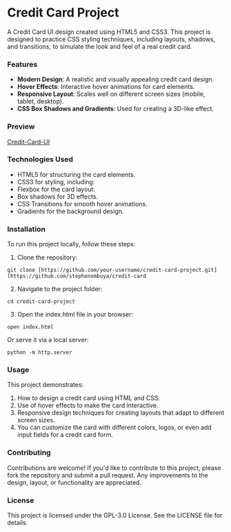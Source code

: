 # **Credit Card Project**

A Credit Card UI design created using HTML5 and CSS3. This project is designed to practice CSS styling techniques, including layouts, shadows, and transitions, to simulate the look and feel of a real credit card.


### **Features**
* **Modern Design**: A realistic and visually appealing credit card design.
* **Hover Effects**: Interactive hover animations for card elements.
* **Responsive Layout**: Scales well on different screen sizes (mobile, tablet, desktop).
* **CSS Box Shadows and Gradients**: Used for creating a 3D-like effect.

### **Preview**
[Credit-Card-UI](https://github.com/stephenombuya/credit-card/blob/main/credit-card-preview.png)

### **Technologies Used**
* HTML5 for structuring the card elements.
* CSS3 for styling, including:
* Flexbox for the card layout.
* Box shadows for 3D effects.
* CSS Transitions for smooth hover animations.
* Gradients for the background design.

### **Installation**
To run this project locally, follow these steps:

1. Clone the repository:

```
git clone [https://github.com/your-username/credit-card-project.git](https://github.com/stephenombuya/credit-card
```

2. Navigate to the project folder:

```
cd credit-card-project
```

3. Open the index.html file in your browser:

```
open index.html
```

Or serve it via a local server:

```
python -m http.server
```

### **Usage**
This project demonstrates:

1. How to design a credit card using HTML and CSS.
2. Use of hover effects to make the card interactive.
3. Responsive design techniques for creating layouts that adapt to different screen sizes.
4. You can customize the card with different colors, logos, or even add input fields for a credit card form.

### **Contributing**
Contributions are welcome! If you'd like to contribute to this project, please fork the repository and submit a pull request. Any improvements to the design, layout, or functionality are appreciated.

### **License**
This project is licensed under the GPL-3.0 License. See the LICENSE file for details.
